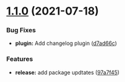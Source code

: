 # [1.1.0](https://github.com/JayDamon/cid/compare/v1.0.0...v1.1.0) (2021-07-18)


### Bug Fixes

* **plugin:** Add changelog plugin ([d7ad66c](https://github.com/JayDamon/cid/commit/d7ad66c826bed24db77787db3b81ce575ea76466))


### Features

* **release:** add package updtates ([97a7f45](https://github.com/JayDamon/cid/commit/97a7f457c76e565f1850c4a28df464279ced8e85))
